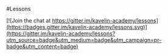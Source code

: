 #Lessons

[![Join the chat at https://gitter.im/kavelin-academy/lessons](https://badges.gitter.im/kavelin-academy/lessons.svg)](https://gitter.im/kavelin-academy/lessons?utm_source=badge&utm_medium=badge&utm_campaign=pr-badge&utm_content=badge)
